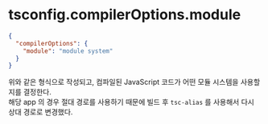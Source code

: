 # tsconfig.compilerOptions.module

```json
{
  "compilerOptions": {
    "module": "module system"
  }
}
```

위와 같은 형식으로 작성되고, 컴파일된 JavaScript 코드가 어떤 모듈 시스템을 사용할지를 결정한다.<br>
해당 app 의 경우 절대 경로를 사용하기 때문에 빌드 후 `tsc-alias` 를 사용해서 다시 상대 경로로 변경했다.
